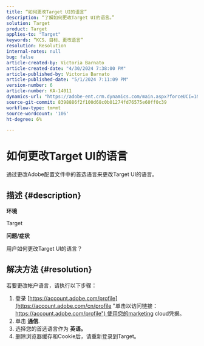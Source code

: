 ```yaml
---
title: “如何更改Target UI的语言”
description: “了解如何更改Target UI的语言。”
solution: Target
product: Target
applies-to: "Target"
keywords: “KCS、目标、更改语言”
resolution: Resolution
internal-notes: null
bug: false
article-created-by: Victoria Barnato
article-created-date: "4/30/2024 7:38:00 PM"
article-published-by: Victoria Barnato
article-published-date: "5/1/2024 7:11:09 PM"
version-number: 6
article-number: KA-14011
dynamics-url: "https://adobe-ent.crm.dynamics.com/main.aspx?forceUCI=1&pagetype=entityrecord&etn=knowledgearticle&id=c74b8625-2907-ef11-9f8a-6045bd0a08d9"
source-git-commit: 8398886f2f100d68c0b01274fd76575e60ff0c39
workflow-type: tm+mt
source-wordcount: '106'
ht-degree: 6%

---
```


# 如何更改Target UI的语言


通过更改Adobe配置文件中的首选语言来更改Target UI的语言。

## 描述 {#description}


<b>环境</b>

Target



<b>问题/症状</b>

用户如何更改Target UI的语言？


## 解决方法 {#resolution}




若要更改帐户语言，请执行以下步骤：

1. 登录 [https://account.adobe.com/profile](https://account.adobe.com/cn/profile "单击以访问链接：https://account.adobe.com/profile") 使用您的marketing cloud凭据。
2. 单击 <b>通信</b>.
3. 选择您的首选语言作为 <b>英语。</b>
4. 删除浏览器缓存和Cookie后，请重新登录到Target。



